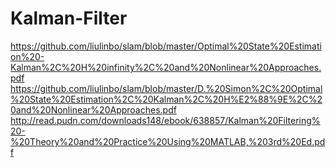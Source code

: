 # Kalman-Filter
https://github.com/liulinbo/slam/blob/master/Optimal%20State%20Estimation%20-Kalman%2C%20H%20infinity%2C%20and%20Nonlinear%20Approaches.pdf
https://github.com/liulinbo/slam/blob/master/D.%20Simon%2C%20Optimal%20State%20Estimation%2C%20Kalman%2C%20H%E2%88%9E%2C%20and%20Nonlinear%20Approaches.pdf
http://read.pudn.com/downloads148/ebook/638857/Kalman%20Filtering%20-%20Theory%20and%20Practice%20Using%20MATLAB,%203rd%20Ed.pdf
